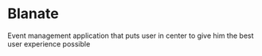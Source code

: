 # Blanate
Event management application that puts user in center to give him the best user experience possible 
